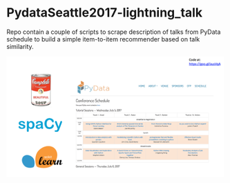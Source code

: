 # PydataSeattle2017-lightning_talk
Repo contain a couple of scripts to scrape description of talks from PyData schedule to build a simple item-to-item recommender based on talk similarity.

![talk similarity](https://github.com/gth158a/PydataSeattle2017-lightning_talk/blob/master/images/slide3.png)

